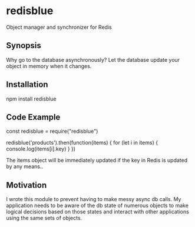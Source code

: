 # redisblue
Object manager and synchronizer for Redis

## Synopsis

Why go to the database asynchronously? Let the database update your object in memory when it changes.

## Installation

npm install redisblue

## Code Example

const redisblue = require("redisblue")
 
redisblue('products').then(function(items) {
  for (let i in items) {
    console.log(items[i].key)
  }
})

The items object will be immediately updated if the key in Redis is updated by any means..

## Motivation

I wrote this module to prevent having to make messy async db calls. My application needs to be aware of the db state of numerous objects to make logical decisions based on those states and interact with other applications using the same sets of objects.
